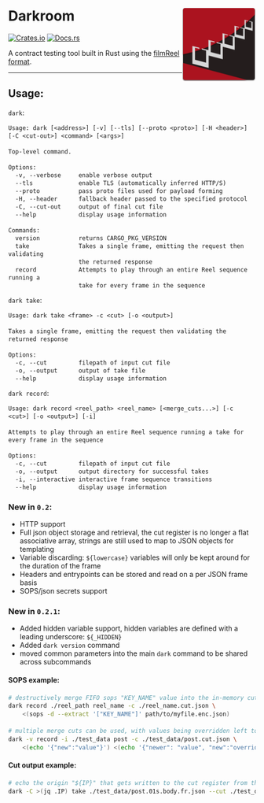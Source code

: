 # Darkroom  <img src="https://raw.githubusercontent.com/Bestowinc/darkroom/master/darkroomlogo_mini.svg" width="150" align="right"/>

[![Crates.io](https://img.shields.io/crates/v/darkroom.svg)](https://crates.io/crates/darkroom) [![Docs.rs](https://docs.rs/darkroom/badge.svg)](https://docs.rs/darkroom/)



A contract testing tool built in Rust using the [filmReel format](https://github.com/Bestowinc/filmReel).

---


## Usage:


`dark`:

<!-- dark start -->
```
Usage: dark [<address>] [-v] [--tls] [--proto <proto>] [-H <header>] [-C <cut-out>] <command> [<args>]

Top-level command.

Options:
  -v, --verbose     enable verbose output
  --tls             enable TLS (automatically inferred HTTP/S)
  --proto           pass proto files used for payload forming
  -H, --header      fallback header passed to the specified protocol
  -C, --cut-out     output of final cut file
  --help            display usage information

Commands:
  version           returns CARGO_PKG_VERSION
  take              Takes a single frame, emitting the request then validating
                    the returned response
  record            Attempts to play through an entire Reel sequence running a
                    take for every frame in the sequence

```
<!-- dark stop -->


`dark take`:

<!-- dark take start -->
```
Usage: dark take <frame> -c <cut> [-o <output>]

Takes a single frame, emitting the request then validating the returned response

Options:
  -c, --cut         filepath of input cut file
  -o, --output      output of take file
  --help            display usage information

```
<!-- dark take stop -->

`dark record`:

<!-- dark record start -->
```
Usage: dark record <reel_path> <reel_name> [<merge_cuts...>] [-c <cut>] [-o <output>] [-i]

Attempts to play through an entire Reel sequence running a take for every frame in the sequence

Options:
  -c, --cut         filepath of input cut file
  -o, --output      output directory for successful takes
  -i, --interactive interactive frame sequence transitions
  --help            display usage information

```
<!-- dark record stop -->

### New in `0.2`:

* HTTP support
* Full json object storage and retrieval, the cut register is no longer a flat associative array, strings are still used to map to JSON objects for templating
* Variable discarding: `${lowercase}` variables will only be kept around for the duration of the frame
* Headers and entrypoints can be stored and read on a per JSON frame basis
* SOPS/json secrets support

### New in `0.2.1`:

* Added hidden variable support, hidden variables are defined with a leading underscore: `${_HIDDEN}`
* Added `dark version` command
* moved common parameters into the main `dark` command to be shared across subcommands


#### SOPS example:

```sh
# destructively merge FIFO sops "KEY_NAME" value into the in-memory cut register
dark record ./reel_path reel_name -c ./reel_name.cut.json \
    <(sops -d --extract '["KEY_NAME"]' path/to/myfile.enc.json)

# multiple merge cuts can be used, with values being overridden left to right (right will have newer values)
dark -v record -i ./test_data post -c ./test_data/post.cut.json \
    <(echo '{"new":"value"}') <(echo '{"newer": "value", "new":"overridden"}')
```
#### Cut output example:

```sh
# echo the origin "${IP}" that gets written to the cut register from the httpbin.org POST request
dark -C >(jq .IP) take ./test_data/post.01s.body.fr.json --cut ./test_data/post.cut.json
```

<!--
cargo build --release
tar czf darkroom-0.1.2-x86_64-apple-darwin.tar.gz target/release/dark
alias rust-musl-builder='docker run --rm -it -v "$(pwd)":/home/rust/src ekidd/rust-musl-builder'
rust-musl-builder cargo build --release
tar czf darkroom-0.1.2-x86_64-unknown-linux-musl.tar.gz ./target/x86_64-unknown-linux-musl/release/dark
-->
